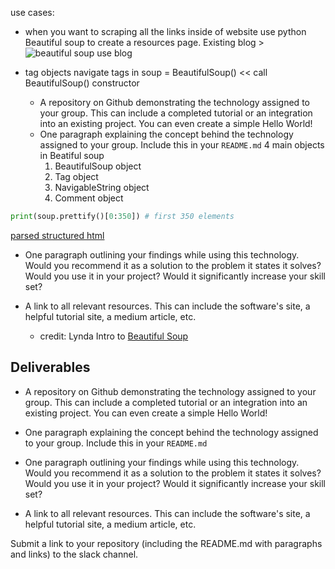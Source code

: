 use cases:
- when you want to scraping all the links inside of website use python Beautiful soup to create a resources page.
Existing blog > 
![beautiful soup use blog](https://cdn.glitch.com/cb093bfd-142f-45b3-bdb4-52ff49e0a1c2%2FScreen%20Shot%202019-04-08%20at%2010.01.48%20AM.png?1554742940895)

- tag objects
 navigate tags in 
  soup = BeautifulSoup() << call BeautifulSoup() constructor

   - A repository on Github demonstrating the technology assigned to your group. This can include a completed tutorial or an integration into an existing project.  You can even create a simple Hello World!
  - One paragraph explaining the concept behind the technology assigned to your group. Include this in your `README.md`
    4 main objects in Beatiful soup
    1) BeautifulSoup object
    2) Tag object
    3) NavigableString object
    4) Comment object

```python
print(soup.prettify()[0:350]) # first 350 elements
```
[parsed structured html](https://cdn.glitch.com/cb093bfd-142f-45b3-bdb4-52ff49e0a1c2%2FScreen%20Shot%202019-04-08%20at%2010.29.51%20AM.png?1554744609369)


  - One paragraph outlining your findings while using this technology.  Would you recommend it as a solution to the problem it states it solves? Would you use it in your project? Would it significantly increase your skill set? 

  - A link to all relevant resources. This can include the software's site, a helpful tutorial site, a medium article, etc.

      - credit:
    Lynda Intro to [Beautiful Soup](https://www.lynda.com/Python-tutorials/Introduction-Beautiful-Soup)

## Deliverables
  - A repository on Github demonstrating the technology assigned to your group. This can include a completed tutorial or an integration into an existing project.  You can even create a simple Hello World!
  - One paragraph explaining the concept behind the technology assigned to your group. Include this in your `README.md`


  - One paragraph outlining your findings while using this technology.  Would you recommend it as a solution to the problem it states it solves? Would you use it in your project? Would it significantly increase your skill set? 
  - A link to all relevant resources. This can include the software's site, a helpful tutorial site, a medium article, etc.
  
  Submit a link to your repository (including the README.md with paragraphs and links) to the slack channel.